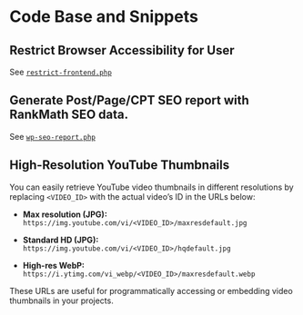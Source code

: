 # Code Base and Snippets

## Restrict Browser Accessibility for User

See [`restrict-frontend.php`](restrict-frontend.php)

## Generate Post/Page/CPT SEO report with RankMath SEO data.

See [`wp-seo-report.php`](wp-seo-report.php)

## High-Resolution YouTube Thumbnails

You can easily retrieve YouTube video thumbnails in different resolutions by replacing `<VIDEO_ID>` with the actual video’s ID in the URLs below:

- **Max resolution (JPG):**
  `https://img.youtube.com/vi/<VIDEO_ID>/maxresdefault.jpg`

- **Standard HD (JPG):**
  `https://img.youtube.com/vi/<VIDEO_ID>/hqdefault.jpg`

- **High-res WebP:**
  `https://i.ytimg.com/vi_webp/<VIDEO_ID>/maxresdefault.webp`

These URLs are useful for programmatically accessing or embedding video thumbnails in your projects.